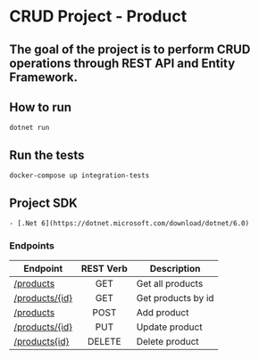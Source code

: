 # CRUD Project - Product
## The goal of the project is to perform CRUD operations through REST API and Entity Framework. 

## How to run
```
dotnet run 
```

## Run the tests
```
docker-compose up integration-tests
```

## Project SDK
```
- [.Net 6](https://dotnet.microsoft.com/download/dotnet/6.0)
```

### Endpoints

| Endpoint                                                             | REST Verb | Description             |
|----------------------------------------------------------------------|:---------:|-------------------------|
| [/products](http://localhost:5284/api/products)                      | GET       | Get all products        | 
| [/products/{id}](http://localhost:5284/api/products/{id})            | GET       | Get products by id      | 
| [/products](http://localhost:5284/api/products)                      | POST      | Add product             | 
| [/products/{id}](http://localhost:5284/api/products/{id})            | PUT       | Update product          | 
| [/products{id}](http://localhost:5284/api/products/{id})             | DELETE    | Delete product          | 
